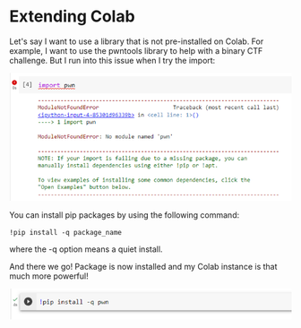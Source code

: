 # Extending Colab

Let's say I want to use a library that is not pre-installed on Colab. For example, I want to use the pwntools library to help with a binary CTF challenge. But I run into this issue when I try the import:

![colab failed import](colabimportfail.png)

You can install pip packages by using the following command:

```
!pip install -q package_name
```

where the -q option means a quiet install.

And there we go! Package is now installed and my Colab instance is that much more powerful!

![colab failed import](colabimportfail2.png)